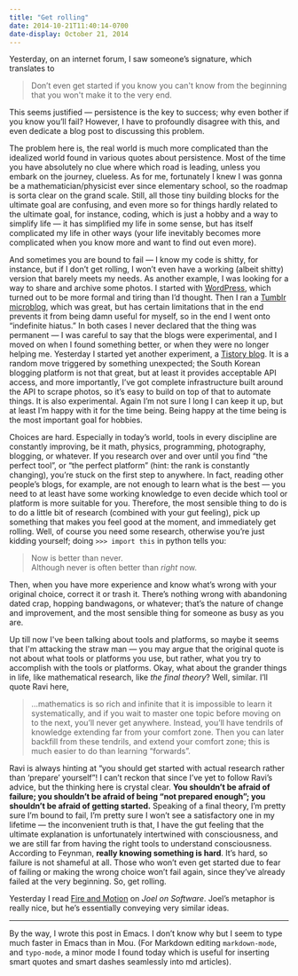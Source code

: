 ```yaml
---
title: "Get rolling"
date: 2014-10-21T11:40:14-0700
date-display: October 21, 2014
---
```

Yesterday, on an internet forum, I saw someone’s signature, which translates to

> Don’t even get started if you know you can't know from the beginning that you won't make it to the very end.

This seems justified — persistence is the key to success; why even bother if you know you’ll fail? However, I have to profoundly disagree with this, and even dedicate a blog post to discussing this problem.

The problem here is, the real world is much more complicated than the idealized world found in various quotes about persistence. Most of the time you have absolutely no clue where which road is leading, unless you embark on the journey, clueless. As for me, fortunately I knew I was gonna be a mathematician/physicist ever since elementary school, so the roadmap is sorta clear on the grand scale. Still, all those tiny building blocks for the ultimate goal are confusing, and even more so for things hardly related to the ultimate goal, for instance, coding, which is just a hobby and a way to simplify life — it has simplified my life in some sense, but has itself complicated my life in other ways (your life inevitably becomes more complicated when you know more and want to find out even more).

And sometimes you are bound to fail — I know my code is shitty, for instance, but if I don’t get rolling, I won’t even have a working (albeit shitty) version that barely meets my needs. As another example, I was looking for a way to share and archive some photos. I started with [WordPress](http://apinkarchive.wordpress.com/), which turned out to be more formal and tiring than I’d thought. Then I ran a [Tumblr microblog](http://chorongmemories.tumblr.com/), which was great, but has certain limitations that in the end prevents it from being damn useful for myself, so in the end I went onto “indefinite hiatus.” In both cases I never declared that the thing was permanent — I was careful to say that the blogs were experimental, and I moved on when I found something better, or when they were no longer helping me. Yesterday I started yet another experiment, a [Tistory blog](http://apinkpcr.tistory.com). It is a random move triggered by something unexpected; the South Korean blogging platform is not that great, but at least it provides acceptable API access, and more importantly, I’ve got complete infrastructure built around the API to scrape photos, so it’s easy to build on top of that to automate things. It is also experimental. Again I’m not sure I long I can keep it up, but at least I’m happy with it for the time being. Being happy at the time being is the most important goal for hobbies.

Choices are hard. Especially in today’s world, tools in every discipline are constantly improving, be it math, physics, programming, photography, blogging, or whatever. If you research over and over until you find “the perfect tool”, or “the perfect platform” (hint: the rank is constantly changing), you’re stuck on the first step to anywhere. In fact, reading other people’s blogs, for example, are not enough to learn what is the best — you need to at least have some working knowledge to even decide which tool or platform is more suitable for you. Therefore, the most sensible thing to do is to do a little bit of research (combined with your gut feeling), pick up something that makes you feel good at the moment, and immediately get rolling. Well, of course you need some research, otherwise you’re just kidding yourself; doing `>>> import this` in python tells you:

> Now is better than never.<br>
> Although never is often better than *right* now.

Then, when you have more experience and know what’s wrong with your original choice, correct it or trash it. There’s nothing wrong with abandoning dated crap, hopping bandwagons, or whatever; that’s the nature of change and improvement, and the most sensible thing for someone as busy as you are.

Up till now I've been talking about tools and platforms, so maybe it seems that I'm attacking the straw man — you may argue that the original quote is not about what tools or platforms you use, but rather, what you try to accomplish with the tools or platforms. Okay, what about the grander things in life, like mathematical research, like *the final theory*? Well, similar. I’ll quote Ravi here,

> …mathematics is so rich and infinite that it is impossible to learn it systematically, and if you wait to master one topic before moving on to the next, you’ll never get anywhere. Instead, you’ll have tendrils of knowledge extending far from your comfort zone. Then you can later backfill from these tendrils, and extend your comfort zone; this is much easier to do than learning “forwards”.

Ravi is always hinting at “you should get started with actual research rather than ‘prepare’ yourself”! I can’t reckon that since I’ve yet to follow Ravi’s advice, but the thinking here is crystal clear. **You shouldn’t be afraid of failure; you shouldn’t be afraid of being “not prepared enough”; you shouldn’t be afraid of getting started.** Speaking of a final theory, I’m pretty sure I’m bound to fail, I’m pretty sure I won’t see a satisfactory one in my lifetime — the inconvenient truth is that, I have the gut feeling that the ultimate explanation is unfortunately intertwined with consciousness, and we are still far from having the right tools to understand consciousness. According to Feynman, **really knowing something is hard**. It’s hard, so failure is not shameful at all. Those who won’t even get started due to fear of failing or making the wrong choice won’t fail again, since they’ve already failed at the very beginning. So, get rolling.

Yesterday I read [Fire and Motion](http://www.joelonsoftware.com/articles/fog0000000339.html) on *Joel on Software*. Joel’s metaphor is really nice, but he’s essentially conveying very similar ideas.

-------------------------------------------------------------------------------

By the way, I wrote this post in Emacs. I don’t know why but I seem to type much faster in Emacs than in Mou. (For Markdown editing `markdown-mode`, and `typo-mode`, a minor mode I found today which is useful for inserting smart quotes and smart dashes seamlessly into md articles).
